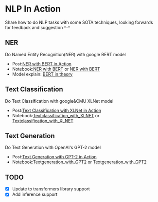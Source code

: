 # NLP In Action
Share how to do NLP tasks with some SOTA techniques, looking forwards for feedback and suggestion ^-^ 

## NER
Do Named Entity Recognition(NER) with google BERT model
- Post:[NER with BERT in Action](https://medium.com/@yingbiao/ner-with-bert-in-action-936ff275bc73)
- Notebook:[NER with BERT](https://github.com/billpku/NLP_In_Action/blob/master/NER_with_BERT.ipynb) or [NER with BERT](https://nbviewer.jupyter.org/github/billpku/NLP_In_Action/blob/master/NER_with_BERT.ipynb)
- Model explain: [BERT in theory](https://medium.com/@yingbiao/bert-in-theory-394f382895a1)

## Text Classification 
Do Text Classification with google&CMU XLNet model
- Post:[Text Classification with XLNet in Action](https://medium.com/@yingbiao/text-classification-with-xlnet-in-action-869029246f7e)
- Notebook:[Textclassification_with_XLNET](https://github.com/billpku/NLP_In_Action/blob/master/Textclassification_with_XLNET.ipynb) or [Textclassification_with_XLNET](https://nbviewer.jupyter.org/github/billpku/NLP_In_Action/blob/master/Textclassification_with_XLNET.ipynb)

## Text Generation
Do Text Generation with OpenAI's GPT-2 model
- Post:[Text Generation with GPT-2 in Action](https://medium.com/@yingbiao/text-generation-with-gpt-2-in-action-174e0335e1f6)
- Notebook:[Textgeneration_with_GPT2](https://github.com/billpku/NLP_In_Action/blob/master/Textgeneration_with_GPT2.ipynb) or [Textgeneration_with_GPT2](https://nbviewer.jupyter.org/github/billpku/NLP_In_Action/blob/master/Textgeneration_with_GPT2.ipynb)

## TODO
- [X] Update to transformers library support 
- [X] Add inference support
